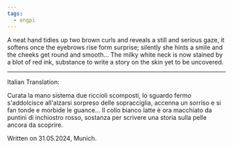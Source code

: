 ```yaml
---
tags:
  - engpi
---
```


A neat hand tidies up two brown curls and reveals a still and serious gaze, it softens once the eyebrows rise form surprise; silently she hints a smile and the cheeks get round and smooth...
The milky white neck is now stained by a blot of red ink, substance to write a story on the skin yet to be uncovered.

---
Italian Translation:

Curata la mano sistema due riccioli scomposti, lo sguardo fermo s'addolcisce all'alzarsi sorpreso delle sopracciglia, accenna un sorriso e si fan tonde e morbide le guance...
Il collo bianco latte è ora macchiato da puntini di inchiostro rosso, sostanza per scrivere una storia sulla pelle ancora da scoprire.

Written on 31.05.2024, Munich.